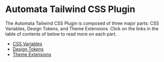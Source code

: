 # Automata Tailwind CSS Plugin

The Automata Tailwind CSS Plugin is composed of three major parts: CSS Variables, Design Tokens, and Theme Extensions. Click on the links in the table of contents of below to read more on each part.

- [CSS Variables](css-variables.md)
- [Design Tokens](design-tokens.md)
- [Theme Extensions](theme-extensions.md)
